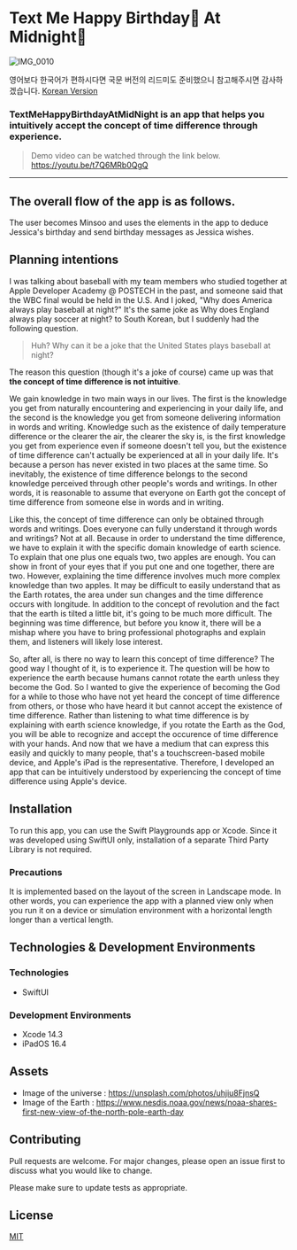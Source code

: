# Text Me Happy Birthday🥳 At Midnight🌙 

![IMG_0010](https://user-images.githubusercontent.com/103012763/233689784-0b632461-850e-43bd-ae02-e957ef64c597.PNG)

영어보다 한국어가 편하시다면 국문 버전의 리드미도 준비했으니 참고해주시면 감사하겠습니다. [Korean Version](https://github.com/GroundDev/Swift-Student-Challenge-WWDC23/blob/main/README.kr.md)

### TextMeHappyBirthdayAtMidNight is an app that helps you intuitively accept the concept of time difference through experience.

> Demo video can be watched through the link below.  
https://youtu.be/t7Q6MRb0QgQ
---

## The overall flow of the app is as follows. 
The user becomes Minsoo and uses the elements in the app to deduce Jessica's birthday and send birthday messages as Jessica wishes.

## Planning intentions
I was talking about baseball with my team members who studied together at Apple Developer Academy @ POSTECH in the past, and someone said that the WBC final would be held in the U.S. And I joked, "Why does America always play baseball at night?" It's the same joke as Why does England always play soccer at night? to South Korean, but I suddenly had the following question. 
> Huh? Why can it be a joke that the United States plays baseball at night? 

The reason this question (though it's a joke of course) came up was that **the concept of time difference is not intuitive**. 

We gain knowledge in two main ways in our lives. The first is the knowledge you get from naturally encountering and experiencing in your daily life, and the second is the knowledge you get from someone delivering information in words and writing. Knowledge such as the existence of daily temperature difference or the clearer the air, the clearer the sky is, is the first knowledge you get from experience even if someone doesn't tell you, but the existence of time difference can't actually be experienced at all in your daily life. It's because a person has never existed in two places at the same time. So inevitably, the existence of time difference belongs to the second knowledge perceived through other people's words and writings. In other words, it is reasonable to assume that everyone on Earth got the concept of time difference from someone else in words and in writing.

Like this, the concept of time difference can only be obtained through words and writings. Does everyone can fully understand it through words and writings? Not at all. Because in order to understand the time difference, we have to explain it with the specific domain knowledge of earth science. To explain that one plus one equals two, two apples are enough. You can show in front of your eyes that if you put one and one together, there are two. However, explaining the time difference involves much more complex knowledge than two apples. It may be difficult to easily understand that as the Earth rotates, the area under sun changes and the time difference occurs with longitude. In addition to the concept of revolution and the fact that the earth is tilted a little bit, it's going to be much more difficult. The beginning was time difference, but before you know it, there will be a mishap where you have to bring professional photographs and explain them, and listeners will likely lose interest.

So, after all, is there no way to learn this concept of time difference? The good way I thought of it, is to experience it. The question will be how to experience the earth because humans cannot rotate the earth unless they become the God.
So I wanted to give the experience of becoming the God for a while to those who have not yet heard the concept of time difference from others, or those who have heard it but cannot accept the existence of time difference. Rather than listening to what time difference is by explaining with earth science knowledge, if you rotate the Earth as the God, you will be able to recognize and accept the occurence of time difference with your hands. And now that we have a medium that can express this easily and quickly to many people, that's a touchscreen-based mobile device, and Apple's iPad is the representative. Therefore, I developed an app that can be intuitively understood by experiencing the concept of time difference using Apple's device.

## Installation
To run this app, you can use the Swift Playgrounds app or Xcode. Since it was developed using SwiftUI only, installation of a separate Third Party Library is not required.

### Precautions
It is implemented based on the layout of the screen in Landscape mode. In other words, you can experience the app with a planned view only when you run it on a device or simulation environment with a horizontal length longer than a vertical length.

## Technologies & Development Environments
### Technologies
- SwiftUI
### Development Environments
- Xcode 14.3
- iPadOS 16.4

## Assets
- Image of the universe : https://unsplash.com/photos/uhjiu8FjnsQ
- Image of the Earth : https://www.nesdis.noaa.gov/news/noaa-shares-first-new-view-of-the-north-pole-earth-day

## Contributing

Pull requests are welcome. For major changes, please open an issue first
to discuss what you would like to change.

Please make sure to update tests as appropriate.

## License

[MIT](https://opensource.org/license/mit/)
